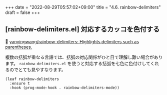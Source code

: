 +++
date = "2022-08-29T05:57:02+09:00"
title = "4.6. rainbow-delimiters"
draft = false
+++
## [rainbow-delimiters.el] 対応するカッコを色付する
🔗 [yanyingwang/rainbow-delimiters: Highlights delimiters such as parentheses.](https://github.com/Fanael/rainbow-delimiters) 

複数の括弧が重なる言語では、括弧の対応関係がひと目で理解し難い場合があります。
`rainbow-delimiters.el` を使うと対応する括弧を七色に色付けしてくれるのでとても見やすなります。

```elisp
(leaf rainbow-delimiters
  :ensure t
  :hook (prog-mode-hook . rainbow-delimiters-mode))
```
